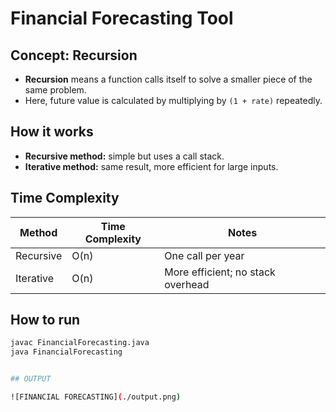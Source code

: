 #  Financial Forecasting Tool

##  Concept: Recursion

- **Recursion** means a function calls itself to solve a smaller piece of the same problem.
- Here, future value is calculated by multiplying by `(1 + rate)` repeatedly.

##  How it works

- **Recursive method:** simple but uses a call stack.
- **Iterative method:** same result, more efficient for large inputs.

## Time Complexity

| Method   | Time Complexity | Notes |
| -------- | ---------------- | ----- |
| Recursive | O(n) | One call per year |
| Iterative | O(n) | More efficient; no stack overhead |

##  How to run

```bash
javac FinancialForecasting.java
java FinancialForecasting


## OUTPUT

![FINANCIAL FORECASTING](./output.png)